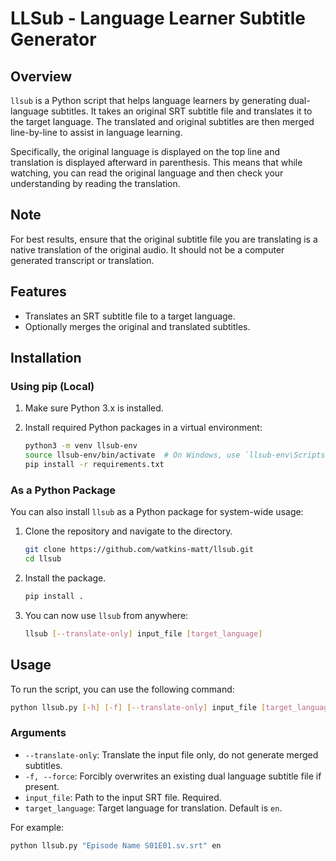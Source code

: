 # LLSub - Language Learner Subtitle Generator

## Overview

`llsub` is a Python script that helps language learners by generating dual-language subtitles. It takes an original SRT subtitle file and translates it to the target language. The translated and original subtitles are then merged line-by-line to assist in language learning.

Specifically, the original language is displayed on the top line and translation is displayed afterward in parenthesis. This means that while watching, you
can read the original language and then check your understanding by reading the translation.

## Note

For best results, ensure that the original subtitle file you are translating is a native
translation of the original audio. It should not be a computer generated transcript or translation.

## Features

- Translates an SRT subtitle file to a target language.
- Optionally merges the original and translated subtitles.

## Installation

### Using pip (Local)

1. Make sure Python 3.x is installed.
2. Install required Python packages in a virtual environment:

    ```bash
    python3 -m venv llsub-env
    source llsub-env/bin/activate  # On Windows, use `llsub-env\Scripts\activate`
    pip install -r requirements.txt
    ```

### As a Python Package

You can also install `llsub` as a Python package for system-wide usage:

1. Clone the repository and navigate to the directory.

    ```bash
    git clone https://github.com/watkins-matt/llsub.git
    cd llsub
    ```

2. Install the package.

    ```bash
    pip install .
    ```

3. You can now use `llsub` from anywhere:

    ```bash
    llsub [--translate-only] input_file [target_language]
    ```

## Usage

To run the script, you can use the following command:

```bash
python llsub.py [-h] [-f] [--translate-only] input_file [target_language]
```

### Arguments

- `--translate-only`: Translate the input file only, do not generate merged subtitles.
- `-f, --force`: Forcibly overwrites an existing dual language subtitle file if present.
- `input_file`: Path to the input SRT file. Required.
- `target_language`: Target language for translation. Default is `en`.

For example:

```bash
python llsub.py "Episode Name S01E01.sv.srt" en
```
